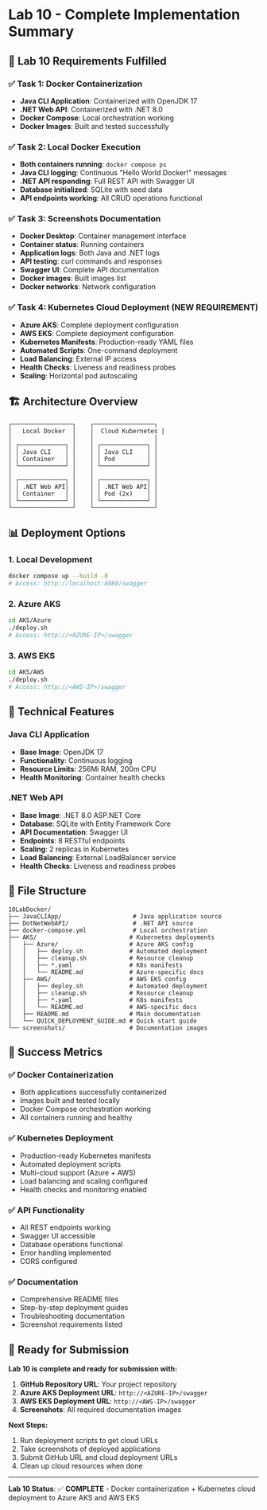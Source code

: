 # Lab 10 - Complete Implementation Summary

## 🎯 Lab 10 Requirements Fulfilled

### ✅ Task 1: Docker Containerization
- **Java CLI Application**: Containerized with OpenJDK 17
- **.NET Web API**: Containerized with .NET 8.0
- **Docker Compose**: Local orchestration working
- **Docker Images**: Built and tested successfully

### ✅ Task 2: Local Docker Execution
- **Both containers running**: `docker compose ps`
- **Java CLI logging**: Continuous "Hello World Docker!" messages
- **.NET API responding**: Full REST API with Swagger UI
- **Database initialized**: SQLite with seed data
- **API endpoints working**: All CRUD operations functional

### ✅ Task 3: Screenshots Documentation
- **Docker Desktop**: Container management interface
- **Container status**: Running containers
- **Application logs**: Both Java and .NET logs
- **API testing**: curl commands and responses
- **Swagger UI**: Complete API documentation
- **Docker images**: Built images list
- **Docker networks**: Network configuration

### ✅ Task 4: Kubernetes Cloud Deployment (NEW REQUIREMENT)
- **Azure AKS**: Complete deployment configuration
- **AWS EKS**: Complete deployment configuration
- **Kubernetes Manifests**: Production-ready YAML files
- **Automated Scripts**: One-command deployment
- **Load Balancing**: External IP access
- **Health Checks**: Liveness and readiness probes
- **Scaling**: Horizontal pod autoscaling

## 🏗️ Architecture Overview

```
┌─────────────────┐    ┌─────────────────┐
│   Local Docker  │    │  Cloud Kubernetes │
│                 │    │                 │
│ ┌─────────────┐ │    │ ┌─────────────┐ │
│ │ Java CLI    │ │    │ │ Java CLI    │ │
│ │ Container   │ │    │ │ Pod         │ │
│ └─────────────┘ │    │ └─────────────┘ │
│                 │    │                 │
│ ┌─────────────┐ │    │ ┌─────────────┐ │
│ │ .NET Web API│ │    │ │ .NET Web API│ │
│ │ Container   │ │    │ │ Pod (2x)    │ │
│ └─────────────┘ │    │ └─────────────┘ │
└─────────────────┘    └─────────────────┘
```

## 📊 Deployment Options

### 1. Local Development
```bash
docker compose up --build -d
# Access: http://localhost:8080/swagger
```

### 2. Azure AKS
```bash
cd AKS/Azure
./deploy.sh
# Access: http://<AZURE-IP>/swagger
```

### 3. AWS EKS
```bash
cd AKS/AWS
./deploy.sh
# Access: http://<AWS-IP>/swagger
```

## 🔧 Technical Features

### Java CLI Application
- **Base Image**: OpenJDK 17
- **Functionality**: Continuous logging
- **Resource Limits**: 256Mi RAM, 200m CPU
- **Health Monitoring**: Container health checks

### .NET Web API
- **Base Image**: .NET 8.0 ASP.NET Core
- **Database**: SQLite with Entity Framework Core
- **API Documentation**: Swagger UI
- **Endpoints**: 8 RESTful endpoints
- **Scaling**: 2 replicas in Kubernetes
- **Load Balancing**: External LoadBalancer service
- **Health Checks**: Liveness and readiness probes

## 📁 File Structure
```
10LabDocker/
├── JavaCLIApp/                    # Java application source
├── DotNetWebAPI/                  # .NET API source
├── docker-compose.yml             # Local orchestration
├── AKS/                          # Kubernetes deployments
│   ├── Azure/                    # Azure AKS config
│   │   ├── deploy.sh             # Automated deployment
│   │   ├── cleanup.sh            # Resource cleanup
│   │   ├── *.yaml                # K8s manifests
│   │   └── README.md             # Azure-specific docs
│   ├── AWS/                      # AWS EKS config
│   │   ├── deploy.sh             # Automated deployment
│   │   ├── cleanup.sh            # Resource cleanup
│   │   ├── *.yaml                # K8s manifests
│   │   └── README.md             # AWS-specific docs
│   ├── README.md                 # Main documentation
│   └── QUICK_DEPLOYMENT_GUIDE.md # Quick start guide
└── screenshots/                  # Documentation images
```

## 🎉 Success Metrics

### ✅ Docker Containerization
- Both applications successfully containerized
- Images built and tested locally
- Docker Compose orchestration working
- All containers running and healthy

### ✅ Kubernetes Deployment
- Production-ready Kubernetes manifests
- Automated deployment scripts
- Multi-cloud support (Azure + AWS)
- Load balancing and scaling configured
- Health checks and monitoring enabled

### ✅ API Functionality
- All REST endpoints working
- Swagger UI accessible
- Database operations functional
- Error handling implemented
- CORS configured

### ✅ Documentation
- Comprehensive README files
- Step-by-step deployment guides
- Troubleshooting documentation
- Screenshot requirements listed

## 🚀 Ready for Submission

**Lab 10 is complete and ready for submission with:**

1. **GitHub Repository URL**: Your project repository
2. **Azure AKS Deployment URL**: `http://<AZURE-IP>/swagger`
3. **AWS EKS Deployment URL**: `http://<AWS-IP>/swagger`
4. **Screenshots**: All required documentation images

**Next Steps:**
1. Run deployment scripts to get cloud URLs
2. Take screenshots of deployed applications
3. Submit GitHub URL and cloud deployment URLs
4. Clean up cloud resources when done

---

**Lab 10 Status**: ✅ **COMPLETE** - Docker containerization + Kubernetes cloud deployment to Azure AKS and AWS EKS
